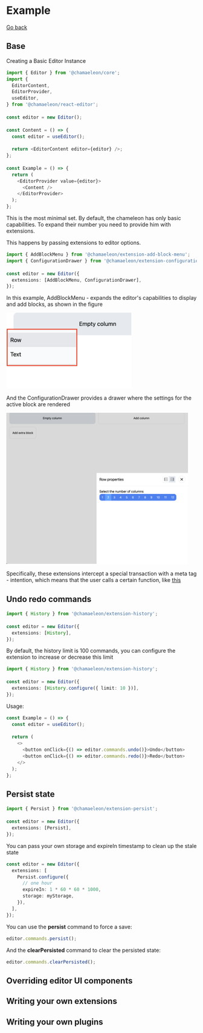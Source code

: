 # Example

[Go back](../../README.md#example)

## Base

Creating a Basic Editor Instance

```ts
import { Editor } from '@chamaeleon/core';
import {
  EditorContent,
  EditorProvider,
  useEditor,
} from '@chamaeleon/react-editor';

const editor = new Editor();

const Content = () => {
  const editor = useEditor();

  return <EditorContent editor={editor} />;
};

const Example = () => {
  return (
    <EditorProvider value={editor}>
      <Content />
    </EditorProvider>
  );
};
```

This is the most minimal set. By default, the chameleon has only basic capabilities. To expand their number you need to provide him with extensions.

This happens by passing extensions to editor options.

```ts
import { AddBlockMenu } from '@chamaeleon/extension-add-block-menu';
import { ConfigurationDrawer } from '@chamaeleon/extension-configuration-drawer';

const editor = new Editor({
  extensions: [AddBlockMenu, ConfigurationDrawer],
});
```

In this example, AddBlockMenu - expands the editor's capabilities to display and add blocks, as shown in the figure

<img alt="AddBlockMenu" src="./add-block-menu-demo.png" height="200">

And the ConfigurationDrawer provides a drawer where the settings for the active block are rendered

<img alt="ConfigurationDrawer" src="./configuration-drawer-demo.png" height="400">

Specifically, these extensions intercept a special transaction with a meta tag - intention, which means that the user calls a certain function, like [this](../../packages/extension-configuration-drawer/src/configuration-drawer.tsx#L56)

## Undo redo commands

```ts
import { History } from '@chamaeleon/extension-history';

const editor = new Editor({
  extensions: [History],
});
```

By default, the history limit is 100 commands, you can configure the extension to increase or decrease this limit

```ts
import { History } from '@chamaeleon/extension-history';

const editor = new Editor({
  extensions: [History.configure({ limit: 10 })],
});
```

Usage:

```ts
const Example = () => {
  const editor = useEditor();

  return (
    <>
      <button onClick={() => editor.commands.undo()}>Undo</button>
      <button onClick={() => editor.commands.redo()}>Redo</button>
    </>
  );
};
```

## Persist state

```ts
import { Persist } from '@chamaeleon/extension-persist';

const editor = new Editor({
  extensions: [Persist],
});
```

You can pass your own storage and expireIn timestamp to clean up the stale state

```ts
const editor = new Editor({
  extensions: [
    Persist.configure({
      // one hour
      expireIn: 1 * 60 * 60 * 1000,
      storage: myStorage,
    }),
  ],
});
```

You can use the **persist** command to force a save:

```ts
editor.commands.persist();
```

And the **clearPersisted** command to clear the persisted state:

```ts
editor.commands.clearPersisted();
```

## Overriding editor UI components

## Writing your own extensions

## Writing your own plugins
